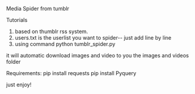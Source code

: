 Media Spider from tumblr 

Tutorials

1. based on thumblr rss system.
2. users.txt is the userlist you want to spider-- just add line by line
3. using command
    python tumblr_spider.py 

it will automatic download images and video to you the images and videos folder


Requirements:
    pip install requests
    pip install Pyquery


just enjoy!
